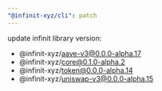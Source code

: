 ```yaml
---
"@infinit-xyz/cli": patch
---
```


update infinit library version:
- @infinit-xyz/aave-v3@0.0.0-alpha.17
- @infinit-xyz/core@0.1.0-alpha.2
- @infinit-xyz/token@0.0.0-alpha.14
- @infinit-xyz/uniswap-v3@0.0.0-alpha.15